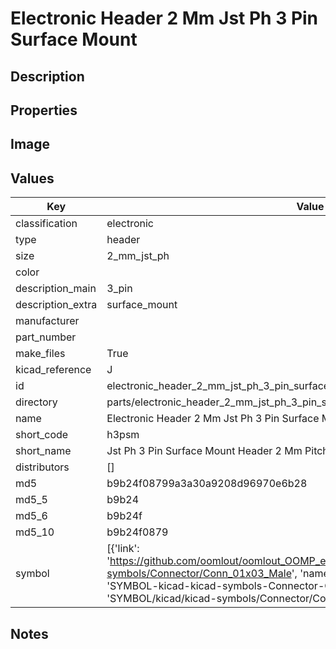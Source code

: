 # Electronic Header 2 Mm Jst Ph 3 Pin Surface Mount

## Description

## Properties


## Image


## Values

| Key | Value |
| --- | --- |
| classification | electronic |
| type | header |
| size | 2_mm_jst_ph |
| color |  |
| description_main | 3_pin |
| description_extra | surface_mount |
| manufacturer |  |
| part_number |  |
| make_files | True |
| kicad_reference | J |
| id | electronic_header_2_mm_jst_ph_3_pin_surface_mount |
| directory | parts/electronic_header_2_mm_jst_ph_3_pin_surface_mount |
| name | Electronic Header 2 Mm Jst Ph 3 Pin Surface Mount |
| short_code | h3psm |
| short_name | Jst Ph 3 Pin Surface Mount Header 2 Mm Pitch |
| distributors | [] |
| md5 | b9b24f08799a3a30a9208d96970e6b28 |
| md5_5 | b9b24 |
| md5_6 | b9b24f |
| md5_10 | b9b24f0879 |
| symbol | [{'link': 'https://github.com/oomlout/oomlout_OOMP_eda_V2/tree/main/SYMBOL/kicad/kicad-symbols/Connector/Conn_01x03_Male', 'name': 'Connector : Conn_01x03_Male', 'id': 'SYMBOL-kicad-kicad-symbols-Connector-Conn_01x03_Male', 'directory': 'SYMBOL/kicad/kicad-symbols/Connector/Conn_01x03_Male/'}] |

## Notes

